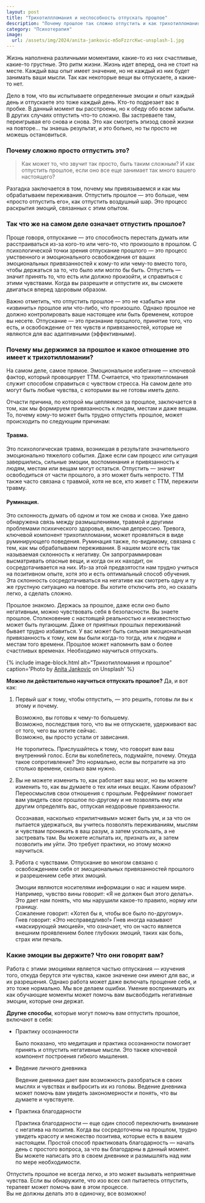 ```yaml
---
layout: post
title: "Трихотиллломания и неспособность отпускать прошлое"
description: "Почему прошлое так сложно отпустить и как трихотилломания с этим связана"
category: "Психотерапия"
image:
  url: /assets/img/2024/anita-jankovic-m5oFzzrcKwc-unsplash-1.jpg
---
```


Жизнь наполнена различными моментами, какие-то из них счастливые, какие-то грустные. 
Это ритм жизни. Жизнь идет вперед, она не стоит на месте. Каждый ваш опыт имеет значение, но 
не каждый из них будет занимать ваши мысли. Так как некоторые вещи вы отпускаете, а какие-то нет.

Дело в том, что вы испытываете определенные эмоции и опыт каждый день и отпускаете это тоже каждый день. 
Кто-то подрезает вас в пробке. В данный момент вы расстроены, но к обеду обо всем забыли.  
В других случаях отпустить что-то сложно. Вы застреваете там, переигрывая его снова и снова. 
Это как смотреть эпизод своей жизни на повторе… ты знаешь результат, и это больно, но ты просто не можешь остановиться.

### Почему сложно просто отпустить это?
> Как может то, что звучит так просто, быть таким сложным? 
> И как отпустить прошлое, если оно все еще занимает так много вашего настоящего?  

Разгадка заключается в том, почему мы привязываемся и как мы обрабатываем переживания. 
Отпустить прошлое — это больше, чем «просто отпустить его», как отпустить воздушный шар. 
Это процесс раскрытия эмоций, связанных с этим опытом.

### Так что же на самом деле означает отпустить прошлое?

Проще говоря, отпускание — это способность перестать думать или расстраиваться из-за кого-то или 
чего-то, что произошло в прошлом. С психологической точки зрения отпускание прошлого — это процесс 
умственного и эмоционального освобождения от ваших эмоциональных привязанностей к кому-то или 
чему-то вместо того, чтобы держаться за то, что было или могло бы быть. 
Отпустить — значит принять то, что есть или должно произойти, и справиться с этими чувствами. 
Когда вы разрешите и отпустите их, вы сможете двигаться вперед здоровым образом.

Важно отметить, что отпустить прошлое — это не «забыть» или «извинить» прошлое или что-либо, что произошло. 
Однако прошлое не должно контролировать ваше настоящее или быть бременем, которое вы несете. 
Отпускание — это признание прошлого, принятие того, что есть, и освобождение от тех чувств и 
привязанностей, которые не являются для вас адаптивными (эффективными).

### Почему мы держимся за прошлое и какое отношение это имеет к трихотилломании?

На самом деле, самое прямое. Эмоциональное избегание — ключевой фактор, который провоцирует ТТМ. 
Считается, что трихотилломания служит способом справиться с чувством стресса. На самом деле это могут 
быть любые чувства, с которыми вы не готовы иметь дело.

Отчасти причина, по которой мы цепляемся за прошлое, заключается в том, как мы формируем привязанность 
к людям, местам и даже вещам. То, почему кому-то может быть трудно отпустить прошлое, 
может происходить по следующим причинам:

#### Травма.
Это психологическая травма, возникшая в результате значительного эмоционально тяжелого события. 
Даже если сам процесс или ситуация завершились, сильные эмоции, воспоминания и привязанность к 
людям, местам или вещам могут остаться. Отпустить — значит освободиться от части прошлого, а это 
может быть непросто. ТТМ также часто связана с травмой, хотя не все, кто живет с ТТМ, пережили травму.

#### Руминация.
Это склонность думать об одном и том же снова и снова. Уже давно обнаружена связь между размышлениями, 
травмой и другими проблемами психического здоровья, включая депрессию. Тревога, ключевой компонент 
трихотилломании, может проявляться в виде руминирующего поведения.
Руминация также, по-видимому, связана с тем, как мы обрабатываем переживания. В нашем мозге есть так называемая склонность к негативу. Он запрограммирован высматривать опасные вещи, и когда он их находит, он сосредотачивается на них. Из-за этой предвзятости нам трудно учиться на позитивном опыте, хотя это и есть оптимальный способ обучения. Эта склонность сосредотачиваться на негативе как смотреть одну и ту же грустную ситуацию на повторе. Вы хотите отключить это, но сказать легко, а сделать сложно.


Прошлое знакомо. Держась за прошлое, даже если оно было негативным, можно чувствовать себя в 
безопасности. Вы знаете прошлое. Столкновение с настоящей реальностью и неизвестностью может быть 
пугающим. Даже от приятных прошлых переживаний бывает трудно избавиться. У вас может быть сильная 
эмоциональная привязанность к тому, кем вы были когда-то тогда, или к людям и местам того времени. 
Прошлое может напомнить вам о более счастливых временах.
Необходимо научиться отпускать.


{% include image-block.html
alt="Трихотилломания и прошлое"
caption='Photo by <a href="https://unsplash.com/es/@dslr_newb" rel="nofollow">Anita Jankovic</a> on Unsplash'
%}

**Можно ли действительно научиться отпускать прошлое?** Да, и вот как:

1. Первый шаг к тому, чтобы отпустить, — это решить, готовы ли вы к этому и почему.

   Возможно, вы готовы к чему-то большему.  
   Возможно, последствия того, что вы не отпускаете, удерживают вас от того, чего вы хотите сейчас.  
   Возможно, вы просто устали от зависания.  

   Не торопитесь. Прислушайтесь к тому, что говорит вам ваш внутренний голос. 
   Если вы колеблетесь, подумайте, почему. Откуда такое сопротивление? Это нормально, 
   если вы потратите на это столько времени, сколько вам нужно.

2. Вы не можете изменить то, как работает ваш мозг, но вы можете изменить то, 
   как вы думаете о тех или иных вещах. Каким образом? Переосмыслив свои отношения с прошлым. 
   Рефрейминг помогает вам увидеть свое прошлое по-другому и не позволять ему или другим определять 
   вас, отпуская нездоровые привязанности.  

   Осознавая, насколько «прилипчивым» может быть ум, и за что он пытается удержаться, 
   вы учитесь позволять переживаниям, мыслям и чувствам проникать в ваш разум, а затем ускользать, 
   а не застревать там. Вы можете испытать их, признать их, а затем позволить им уйти. Это требует практики, 
   но этому можно научиться.

3. Работа с чувствами. Отпускание во многом связано с освобождением себя от эмоциональных привязанностей 
   прошлого и разрешением себе этих эмоций.

   Эмоции являются носителями информации о нас и нашем мире. Например, чувство вины говорит: 
   «Я не должен был этого делать». Это дает нам понять, что мы нарушили какое-то правило, норму или границу.  
   Сожаление говорит: «Хотел бы я, чтобы все было по-другому».  
   Гнев говорит: «Это несправедливо!» Гнев иногда называют «маскирующей эмоцией», что означает, что он 
   часто является внешним проявлением более глубоких эмоций, таких как боль, страх или печаль.  

### Какие эмоции вы держите? Что они говорят вам?

Работа с этими эмоциями является частью отпускания — изучения того, откуда берутся эти чувства, 
какое значение они имеют для вас, и их разрешения. Однако работа может даже включать прощение себя, 
и это тоже нормально. Мы все делаем ошибки. Умение воспринимать их как обучающие моменты может помочь 
вам высвободить негативные эмоции, которые они держат.

**Другие способы**, которые могут помочь вам отпустить прошлое, включают в себя:

- Практику осознанности

  Было показано, что медитация и практика осознанности помогает принять и отпустить негативные мысли. 
  Это также ключевой компонент построения гибкого мышления.

- Ведение личного дневника

  Ведение дневника дает вам возможность разобраться в своих мыслях и чувствах и выбросить их из головы. 
  Ведение дневника может помочь вам увидеть закономерности и понять, что вы думаете и чувствуете.

- Практика благодарности

  Практика благодарности — еще один способ переключить внимание с негатива на позитив. Когда вы 
  сосредоточены на прошлом, трудно увидеть красоту и множество позитива, которые есть в вашем настоящем. 
  Простой способ практиковать благодарность — начать день с простого вопроса, за что вы благодарны в данный момент. 
  Вы можете написать это в своем дневнике и размышлять над ним по мере необходимости.

Отпустить прошлое не всегда легко, и это может вызывать неприятные чувства. Если вы обнаружите, что изо всех 
сил пытаетесь отпустить, терапевт может помочь вам в этом процессе.   
Вы не должны делать это в одиночку, все возможно!